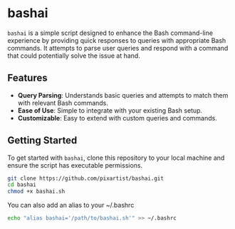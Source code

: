 # bashai

`bashai` is a simple script designed to enhance the Bash command-line experience by providing quick responses to queries with appropriate Bash commands. It attempts to parse user queries and respond with a command that could potentially solve the issue at hand.

## Features

- **Query Parsing**: Understands basic queries and attempts to match them with relevant Bash commands.
- **Ease of Use**: Simple to integrate with your existing Bash setup.
- **Customizable**: Easy to extend with custom queries and commands.

## Getting Started

To get started with `bashai`, clone this repository to your local machine and ensure the script has executable permissions.

```bash
git clone https://github.com/pixartist/bashai.git
cd bashai
chmod +x bashai.sh
```

You can also add an alias to your ~/.bashrc
```bash
echo "alias bashai='/path/to/bashai.sh'" >> ~/.bashrc
